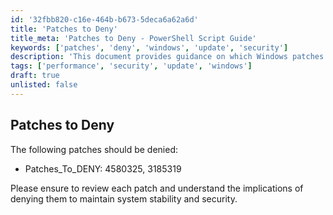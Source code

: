 ```yaml
---
id: '32fbb820-c16e-464b-b673-5deca6a62a6d'
title: 'Patches to Deny'
title_meta: 'Patches to Deny - PowerShell Script Guide'
keywords: ['patches', 'deny', 'windows', 'update', 'security']
description: 'This document provides guidance on which Windows patches should be denied, including specific patch IDs and the rationale behind denying them. Learn how to manage your updates effectively to maintain system stability and security.'
tags: ['performance', 'security', 'update', 'windows']
draft: true
unlisted: false
---
```


## Patches to Deny

The following patches should be denied:

- Patches_To_DENY: 4580325, 3185319

Please ensure to review each patch and understand the implications of denying them to maintain system stability and security.

